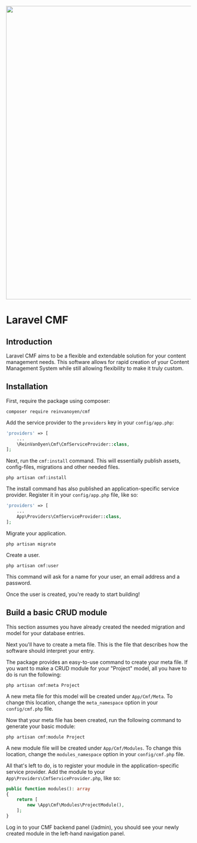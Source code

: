 <p align="center">
  <a href="https://github.com/reinvanoyen/cmf">
    <img width="800" src="https://raw.githubusercontent.com/reinvanoyen/cmf/master/intro.png" />
  </a>
</p>

# Laravel CMF

## Introduction

Laravel CMF aims to be a flexible and extendable solution for your content management needs. This 
software allows for rapid creation of your Content Management System while still allowing flexibility 
to make it truly custom.

## Installation

First, require the package using composer:
```ssh
composer require reinvanoyen/cmf
```

Add the service provider to the `providers` key in your `config/app.php`:

```php
'providers' => [
    ...
    \ReinVanOyen\Cmf\CmfServiceProvider::class,
];
```

Next, run the `cmf:install` command. This will essentially publish assets, config-files, 
migrations and other needed files.
```ssh
php artisan cmf:install
```

The install command has also published an application-specific service provider. Register it 
in your `config/app.php` file, like so:

```php
'providers' => [
    ...
    App\Providers\CmfServiceProvider::class,
];
```

Migrate your application.
```ssh
php artisan migrate
```

Create a user.
```ssh
php artisan cmf:user
```
This command will ask for a name for your user, an email address and a password.

Once the user is created, you're ready to start building!

## Build a basic CRUD module

This section assumes you have already created the 
needed migration and model for your database entries.

Next you'll have to create a meta file. This is the file that 
describes how the software should interpret your entry.

The package provides an easy-to-use command to create your meta file. 
If you want to make a CRUD module for your "Project" model, all 
you have to do is run the following:
```ssh
php artisan cmf:meta Project
```
A new meta file for this model will be created under `App/Cmf/Meta`. To change 
this location, change the `meta_namespace` option in your `config/cmf.php` file.

Now that your meta file has been created, run the following command to generate your basic module:
```ssh
php artisan cmf:module Project
```
A new module file will be created under `App/Cmf/Modules`. To change this location, 
change the `modules_namespace` option in your `config/cmf.php` file.

All that's left to do, is to register your module in the application-specific service provider. 
Add the module to your `App\Providers\CmfServiceProvider.php`, like so:

```php
public function modules(): array
{
    return [
        new \App\Cmf\Modules\ProjectModule(),
    ];
}
```

Log in to your CMF backend panel (/admin), you should see your newly created module in the 
left-hand navigation panel.
